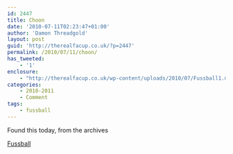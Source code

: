 ```yaml
---
id: 2447
title: Choon
date: '2010-07-11T02:23:47+01:00'
author: 'Damon Threadgold'
layout: post
guid: 'http://therealfacup.co.uk/?p=2447'
permalink: /2010/07/11/choon/
has_tweeted:
    - '1'
enclosure:
    - "http://therealfacup.co.uk/wp-content/uploads/2010/07/Fussball1.mp3\n2827114\naudio/mpeg\n"
categories:
    - 2010-2011
    - Comment
tags:
    - fussball
---
```


Found this today, from the archives

[Fussball](http://therealfacup.co.uk/wp-content/uploads/2010/07/Fussball1.mp3)